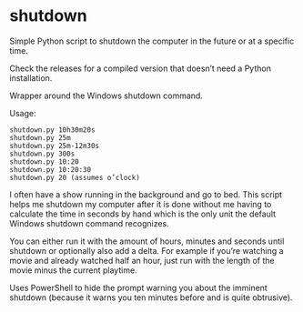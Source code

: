 # shutdown
Simple Python script to shutdown the computer in the future or at a specific time.

Check the releases for a compiled version that doesn’t need a Python installation.

Wrapper around the Windows shutdown command.

Usage:
```
shutdown.py 10h30m20s
shutdown.py 25m
shutdown.py 25m-12m30s
shutdown.py 300s
shutdown.py 10:20
shutdown.py 10:20:30
shutdown.py 20 (assumes o’clock)
```
I often have a show running in the background and go to bed. This script helps me shutdown my computer after it is done without me having to calculate the time in seconds by hand which is the only unit the default Windows shutdown command recognizes.

You can either run it with the amount of hours, minutes and seconds until shutdown or optionally also add a delta. For example if you’re watching a movie and already watched half an hour, just run with the length of the movie minus the current playtime.

Uses PowerShell to hide the prompt warning you about the imminent shutdown (because it warns you ten minutes before and is quite obtrusive).
